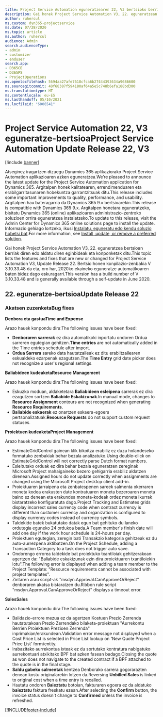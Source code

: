 ```yaml
---
title: Project Service Automation eguneratzearen 22, V3 bertsioko berrikuntzak edo aldaketak
description: Gai honek Project Service Automation V3, 22. eguneratzean erabilgarri dauden eginbideak eta konponketak ditu.
author: ruhercul
ms.custom: dyn365-projectservice
ms.date: 07/28/2020
ms.topic: article
ms.author: ruhercul
audience: Admin
search.audienceType:
- admin
- customizer
- enduser
search.app:
- D365CE
- D365PS
- ProjectOperations
ms.openlocfilehash: 5694aa27afe7618cfca6b27444393634a9686600
ms.sourcegitcommit: 40f68387f594180af64a5e5c748b6efa188bd300
ms.translationtype: HT
ms.contentlocale: eu-ES
ms.lasthandoff: 05/10/2021
ms.locfileid: "6006541"
---
```

# <a name="project-service-automation-update-release-22-v3"></a><span data-ttu-id="04790-103">Project Service Automation 22, V3 eguneratze-bertsioa</span><span class="sxs-lookup"><span data-stu-id="04790-103">Project Service Automation Update Release 22, V3</span></span>

[!include [banner](../includes/psa-now-project-operations.md)]

<span data-ttu-id="04790-104">Atseginez iragartzen dizuegu Dynamics 365 aplikaziorako Project Service Automation aplikazioaren azken eguneratzea.</span><span class="sxs-lookup"><span data-stu-id="04790-104">We’re pleased to announce the latest update for the Project Service Automation application for Dynamics 365.</span></span> <span data-ttu-id="04790-105">Argitalpen honek kalitatearen, errendimenduaren eta erabilgarritasunaren hobekuntza garrantzitsuak ditu.</span><span class="sxs-lookup"><span data-stu-id="04790-105">This release includes some important improvements to quality, performance, and usability.</span></span> <span data-ttu-id="04790-106">Argitalpen hau bateragarria da Dynamics 365 9.x bertsioarekin.</span><span class="sxs-lookup"><span data-stu-id="04790-106">This release is compatible with Dynamics 365 9.x.</span></span> <span data-ttu-id="04790-107">Argitalpen honetara eguneratzeko, bisitatu Dynamics 365 (online) aplikazioaren administrazio-zentroko soluzioen orrira eguneratzea instalatzeko.</span><span class="sxs-lookup"><span data-stu-id="04790-107">To update to this release, visit the Admin Center for Dynamics 365 online solutions page to install the update.</span></span> <span data-ttu-id="04790-108">Informazio gehiago lortzeko, ikusi [Instalatu, eguneratu edo kendu soluzio hobetsi bat](/power-platform/admin/install-remove-preferred-solution).</span><span class="sxs-lookup"><span data-stu-id="04790-108">For more information, see [Install, update, or remove a preferred solution](/power-platform/admin/install-remove-preferred-solution).</span></span>

<span data-ttu-id="04790-109">Gai honek Project Service Automation V3, 22. eguneratzea bertsioan berriak diren edo aldatu diren eginbideak eta konponketak ditu.</span><span class="sxs-lookup"><span data-stu-id="04790-109">This topic lists the features and fixes that are new or changed for Project Service Automation V3, Update Release 22.</span></span> <span data-ttu-id="04790-110">Bertsio honen konpilazio-zenbakia V 3.10.33.48 da eta, oro har, 2020ko ekaineko eguneratze automatikoaren baten bidez dago eskuragarri.</span><span class="sxs-lookup"><span data-stu-id="04790-110">This version has a build number of V 3.10.33.48 and is generally available through a self-update in June 2020.</span></span>

## <a name="update-release-22"></a><span data-ttu-id="04790-111">22. eguneratze-bertsioa</span><span class="sxs-lookup"><span data-stu-id="04790-111">Update Release 22</span></span>

### <a name="bug-fixes"></a><span data-ttu-id="04790-112">Akatsen zuzenketa</span><span class="sxs-lookup"><span data-stu-id="04790-112">Bug fixes</span></span>



<span data-ttu-id="04790-113">**Denbora eta gastua**</span><span class="sxs-lookup"><span data-stu-id="04790-113">**Time and Expense**</span></span>

<span data-ttu-id="04790-114">Arazo hauek konpondu dira:</span><span class="sxs-lookup"><span data-stu-id="04790-114">The following issues have been fixed:</span></span>

- <span data-ttu-id="04790-115">**Denboraren sarrerak** ez dira automatikoki inportatu ondoren Ordua sarreren egutegian gehitzen.</span><span class="sxs-lookup"><span data-stu-id="04790-115">**Time entries** are not automatically added in the Time entries schedule after import.</span></span>
- <span data-ttu-id="04790-116">**Ordua Sarrera** sareko data hautatzaileak ez ditu erabiltzailearen eskualdeko ezarpenak ezagutzen.</span><span class="sxs-lookup"><span data-stu-id="04790-116">The **Time Entry** grid date picker does not recognize a user's regional settings.</span></span>

<span data-ttu-id="04790-117">**Baliabideen kudeaketa**</span><span class="sxs-lookup"><span data-stu-id="04790-117">**Resource Management**</span></span>

<span data-ttu-id="04790-118">Arazo hauek konpondu dira:</span><span class="sxs-lookup"><span data-stu-id="04790-118">The following issues have been fixed:</span></span>

- <span data-ttu-id="04790-119">Eskuzko moduan, aldaketetara **Baliabideen esleipena** sarrerak ez dira ezagutzen sortzen **Baliabide Eskakizunak**.</span><span class="sxs-lookup"><span data-stu-id="04790-119">In manual mode, changes to **Resource Assignment** contours are not recognized when generating **Resource Requirements**.</span></span>
- <span data-ttu-id="04790-120">**Baliabide eskaerak** ez onartzen eskaera-egoera pertsonalizatuak.</span><span class="sxs-lookup"><span data-stu-id="04790-120">**Resource Requests** do not support custom request statuses.</span></span>

<span data-ttu-id="04790-121">**Proiektuen kudeaketa**</span><span class="sxs-lookup"><span data-stu-id="04790-121">**Project Management**</span></span>

<span data-ttu-id="04790-122">Arazo hauek konpondu dira:</span><span class="sxs-lookup"><span data-stu-id="04790-122">The following issues have been fixed:</span></span>

- <span data-ttu-id="04790-123">EstimateGridControl gainean klik bikoitza erabiliz ez duzu holandeseko formatuko zenbakiak behar bezala analizatuko.</span><span class="sxs-lookup"><span data-stu-id="04790-123">Using double-click on EstimateGridControl will not correctly parse Dutch format numbers.</span></span>
- <span data-ttu-id="04790-124">Esleitutako orduak ez dira behar bezala eguneratzen zereginak Microsoft Project mahaigaineko bezero gehigarria erabiliz aldatzen direnean.</span><span class="sxs-lookup"><span data-stu-id="04790-124">Assigned hours do not update correctly when assignments are changed using the Microsoft Project desktop client add-in.</span></span>
- <span data-ttu-id="04790-125">Proiektuaren jarraipena eta zenbatespenen sareek salmenta okerraren moneta kodea erakusten dute kontratuaren moneta bezeroaren moneta baino ez denean eta erakundea moneta-kodeak ordez moneta ikurrak bistaratzeko konfiguratuta dago.</span><span class="sxs-lookup"><span data-stu-id="04790-125">Project Tracking and Estimates grids display incorrect sales currency code when contract currency is different than customer currency and organization is configured to display currency codes instead of currency symbols.</span></span>
- <span data-ttu-id="04790-126">Taldekide batek bukatutako datak egun bat gehituko du laneko ordutegia eguneko 24 ordukoa bada.</span><span class="sxs-lookup"><span data-stu-id="04790-126">A Team member's finish date will add one day if the work hour schedule is 24-hours per day.</span></span>
- <span data-ttu-id="04790-127">Proiektuen egutegian, zeregin bati Transakzio kategoria gehitzeak ez du auto-aurrezpena aktibatzen.</span><span class="sxs-lookup"><span data-stu-id="04790-127">On the Project Schedule, adding a Transaction Category to a task does not trigger auto save.</span></span>
- <span data-ttu-id="04790-128">Ondorengo errorea taldekide bat proiektuko txantiloiak gehitzerakoan agertzen da: "Baliabide eskakizunak ezin dira proiektuaren txantiloiekin lotu".</span><span class="sxs-lookup"><span data-stu-id="04790-128">The following error is displayed when adding a team member to the Project Template: "Resource requirements cannot be associated with project templates".</span></span> 
- <span data-ttu-id="04790-129">Zintaren arau script-ak "msdyn.Approval.CanApproveOrReject" denboraren akatsa bistaratzen du.</span><span class="sxs-lookup"><span data-stu-id="04790-129">Ribbon rule script "msdyn.Approval.CanApproveOrReject" displays a timeout error.</span></span>

<span data-ttu-id="04790-130">**Sales**</span><span class="sxs-lookup"><span data-stu-id="04790-130">**Sales**</span></span>

<span data-ttu-id="04790-131">Arazo hauek konpondu dira:</span><span class="sxs-lookup"><span data-stu-id="04790-131">The following issues have been fixed:</span></span>

- <span data-ttu-id="04790-132">Balidazio-errore mezua ez da agertzen Kostuen Prezio Zerrenda hautatutakoan Prezio Zerrendako bilaketa-proiektuan "Aurrekontu Berrien Proiektuen Prezioen Zerrenda" inprimakian/erakundean.</span><span class="sxs-lookup"><span data-stu-id="04790-132">Validation error message not displayed when a Cost Price List is selected in Price List lookup on 'New Quote Project Price List' form/entity.</span></span>
- <span data-ttu-id="04790-133">Irabazitako aurrekontua ixteak ez du sortutako kontratura nabigatuko aurrekontuari atxikitako BPF bat azken fasean badago.</span><span class="sxs-lookup"><span data-stu-id="04790-133">Closing the quote as won does not navigate to the created contract if a BPF attached to the quote is in the final stage.</span></span>
- <span data-ttu-id="04790-134">**Saldu gabeko salmentak** kentzea Denborako sarrera gogorarazten denean kostu originalarekin lotzen da.</span><span class="sxs-lookup"><span data-stu-id="04790-134">Reversing **Unbilled Sales** is linked to original cost when a time entry is recalled.</span></span>
- <span data-ttu-id="04790-135">Hautatu ondoren **Baieztatu** botoian, fakturaren egoera ez da aldatuko **baieztatu** faktura freskatu ezean.</span><span class="sxs-lookup"><span data-stu-id="04790-135">After selecting the **Confirm** button, the invoice status doesn't change to **Confirmed** unless the invoice is refreshed.</span></span>


[!INCLUDE[footer-include](../includes/footer-banner.md)]
